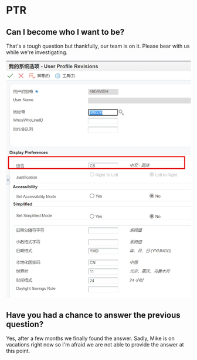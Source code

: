 # PTR

## Can I become who I want to be?

That's a tough question but thankfully, our team is on it. Please bear with us while we're investigating.

![](../.gitbook/assets/user-profile.jpg)

## Have you had a chance to answer the previous question?

Yes, after a few months we finally found the answer. Sadly, Mike is on vacations right now so I'm afraid we are not able to provide the answer at this point.



